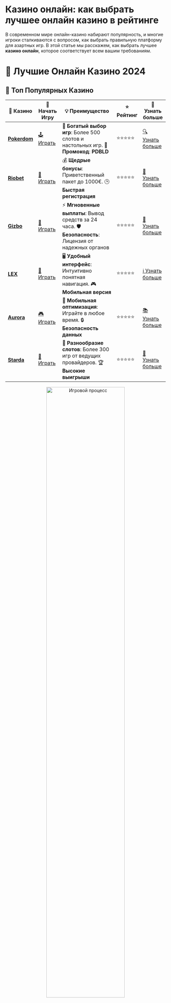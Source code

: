 # **Казино онлайн: как выбрать лучшее онлайн казино в рейтинге**

В современном мире онлайн-казино набирают популярность, и многие игроки сталкиваются с вопросом, как выбрать правильную платформу для азартных игр. В этой статье мы расскажем, как выбрать лучшее **казино онлайн**, которое соответствует всем вашим требованиям.

# 🎰 Лучшие Онлайн Казино 2024

## 🌟 Топ Популярных Казино

| 🎲 **Казино** | 🔗 **Начать Игру** | 💡 **Преимущество** | ⭐ **Рейтинг** | 🔗 **Узнать больше** |
|--------------|---------------------|---------------------|----------------|----------------------|
| [**Pokerdom**](https://brandplay.link/4k77v2yx) | [🕹️ Играть](https://brandplay.link/4k77v2yx) | 🎉 **Богатый выбор игр**: Более 500 слотов и настольных игр. 🎁 **Промокод**: **PDBLD** | ⭐⭐⭐⭐⭐ | [🔍 Узнать больше](https://brandplay.link/4k77v2yx) |
| [**Riobet**](https://brandplay.link/7xBLTPyj) | [🎰 Играть](https://brandplay.link/7xBLTPyj) | 💰 **Щедрые бонусы**: Приветственный пакет до 1000€. 🕒 **Быстрая регистрация** | ⭐⭐⭐⭐⭐ | [📖 Узнать больше](https://brandplay.link/7xBLTPyj) |
| [**Gizbo**](https://brandplay.link/bprXw4YV) | [🎲 Играть](https://brandplay.link/bprXw4YV) | ⚡ **Мгновенные выплаты**: Вывод средств за 24 часа. 🛡️ **Безопасность**: Лицензия от надежных органов | ⭐⭐⭐⭐⭐ | [📝 Узнать больше](https://brandplay.link/bprXw4YV) |
| [**LEX**](https://brandplay.link/zW4hdDFV) | [🤑 Играть](https://brandplay.link/zW4hdDFV) | 🖥️ **Удобный интерфейс**: Интуитивно понятная навигация. 🎮 **Мобильная версия** | ⭐⭐⭐⭐⭐ | [ℹ️ Узнать больше](https://brandplay.link/zW4hdDFV) |
| [**Aurora**](https://10trafic-stat2.com/click/668546556bcc6313411604bd/6766/13032/subaccount) | [🎮 Играть](https://10trafic-stat2.com/click/668546556bcc6313411604bd/6766/13032/subaccount) | 📱 **Мобильная оптимизация**: Играйте в любое время. 🔒 **Безопасность данных** | ⭐⭐⭐⭐⭐ | [📚 Узнать больше](https://10trafic-stat2.com/click/668546556bcc6313411604bd/6766/13032/subaccount) |
| [**Starda**](https://brandplay.link/fB7xwRFL) | [🎯 Играть](https://brandplay.link/fB7xwRFL) | 🎰 **Разнообразие слотов**: Более 300 игр от ведущих провайдеров. 🏆 **Высокие выигрыши** | ⭐⭐⭐⭐⭐ | [🔎 Узнать больше](https://brandplay.link/fB7xwRFL) |

<div align="center">
    <img src="https://i.pinimg.com/originals/87/9e/b9/879eb9354dd0699582408b68f2e253b2.gif" alt="Игровой процесс" width="70%">
</div>

## 💎 Лучшие Бонусы и Акции

| 🎲 **Казино** | 🔗 **Начать Игру** | 💡 **Преимущество** | ⭐ **Рейтинг** | 🔗 **Узнать больше** |
|--------------|---------------------|---------------------|----------------|----------------------|
| [**Kometa**](https://brandplay.link/8ZymQJV8) | [🎰 Играть](https://brandplay.link/8ZymQJV8) | 🎁 **Эксклюзивные бонусы**: Регулярные акции и промо. 🔄 **Программы лояльности** | ⭐⭐⭐⭐☆ | [🔍 Узнать больше](https://brandplay.link/8ZymQJV8) |
| [**R7**](https://brandplay.link/bMd3Yjsw) | [🕹️ Играть](https://brandplay.link/bMd3Yjsw) | 🕒 **Круглосуточная поддержка**: Всегда на связи. 💸 **Высокие лимиты** | ⭐⭐⭐⭐☆ | [📖 Узнать больше](https://brandplay.link/bMd3Yjsw) |
| [**7K**](https://brandplay.link/BvQyFShp) | [🎲 Играть](https://brandplay.link/BvQyFShp) | 🌟 **Эксклюзивные бонусы**: Только для VIP игроков. 🎉 **Сезонные акции** | ⭐⭐⭐⭐☆ | [📝 Узнать больше](https://brandplay.link/BvQyFShp) |
| [**Kent**](https://brandplay.link/Fv2WP3js) | [🤑 Играть](https://brandplay.link/Fv2WP3js) | 📈 **Высокий RTP**: Более 98%. 💼 **Профессиональная поддержка** | ⭐⭐⭐⭐☆ | [ℹ️ Узнать больше](https://brandplay.link/Fv2WP3js) |
| [**1Xslots**](https://brandplay.link/hSB1khtr) | [🎮 Играть](https://brandplay.link/hSB1khtr) | 🎉 **Множество акций**: Еженедельные бонусы и турниры. 🛡️ **Безопасность** | ⭐⭐⭐⭐☆ | [📚 Узнать больше](https://brandplay.link/hSB1khtr) |
| [**Gama**](https://brandplay.link/j6NMKsDz) | [🎯 Играть](https://brandplay.link/j6NMKsDz) | 🔍 **Интуитивный интерфейс**: Легкость использования. 🏅 **Престижные турниры** | ⭐⭐⭐⭐☆ | [🔎 Узнать больше](https://brandplay.link/j6NMKsDz) |

<div align="center">
    <img src="https://i.pinimg.com/originals/87/9e/b9/879eb9354dd0699582408b68f2e253b2.gif" alt="Игровой процесс" width="70%">
</div>

## 🚀 Быстрые Выигрыши и Поддержка

| 🎲 **Казино** | 🔗 **Начать Игру** | 💡 **Преимущество** | ⭐ **Рейтинг** | 🔗 **Узнать больше** |
|--------------|---------------------|---------------------|----------------|----------------------|
| [**Onion**](https://brandplay.link/zBGRVpQ9) | [🎰 Играть](https://brandplay.link/zBGRVpQ9) | 🤑 **Низкие ставки**: Идеально для начинающих. 🔄 **Быстрые выводы** | ⭐⭐⭐⭐☆ | [🔍 Узнать больше](https://brandplay.link/zBGRVpQ9) |
| [**Чемпион**](https://temon-gter.cfd/go/lRq?p80412p304504pcc44t17455) | [🕹️ Играть](https://temon-gter.cfd/go/lRq?p80412p304504pcc44t17455) | 🏅 **Лояльная программа**: Награды за активность. 🎁 **Ежемесячные бонусы** | ⭐⭐⭐⭐☆ | [📖 Узнать больше](https://temon-gter.cfd/go/lRq?p80412p304504pcc44t17455) |
| [**Vavada**](https://vavadapartner.pro/?promo=ea5c9275-6854-4505-94fc-95ab18221945-linkb2) | [🎲 Играть](https://vavadapartner.pro/?promo=ea5c9275-6854-4505-94fc-95ab18221945-linkb2) | 🚀 **Быстрая регистрация**: Начните играть мгновенно. 🔐 **Безопасные транзакции** | ⭐⭐⭐⭐☆ | [📝 Узнать больше](https://vavadapartner.pro/?promo=ea5c9275-6854-4505-94fc-95ab18221945-linkb2) |
| [**Friends**](https://gofriends.kim/linkb2) | [🤑 Играть](https://gofriends.kim/linkb2) | 🤝 **Социальные игры**: Играйте с друзьями. 🌐 **Мультиплатформенность** | ⭐⭐⭐⭐☆ | [ℹ️ Узнать больше](https://gofriends.kim/linkb2) |
| [**1WIN**](https://brandplay.link/smXVpBbG) | [🎮 Играть](https://brandplay.link/smXVpBbG) | 🏆 **Спортивные ставки**: Широкий выбор видов спорта. 💵 **Высокие коэффициенты** | ⭐⭐⭐⭐☆ | [📚 Узнать больше](https://brandplay.link/smXVpBbG) |
| [**Drip**](https://drp-ircp01.com/c07e6a3db) | [🎯 Играть](https://drp-ircp01.com/c07e6a3db) | 🌐 **Инновационные игры**: Новейшие игровые технологии. 🛡️ **Высокая безопасность** | ⭐⭐⭐⭐☆ | [🔎 Узнать больше](https://drp-ircp01.com/c07e6a3db) |
| [**JoyCasino**](https://rpc30.call2me.pro/?/ru/registration?apkpop=0&partner=p24970p3291217pc98f) | [🎰 Играть](https://rpc30.call2me.pro/?/ru/registration?apkpop=0&partner=p24970p3291217pc98f) | 🎁 **Приятные бонусы**: Ежедневные акции и подарки. 🕹️ **Разнообразие игр** | ⭐⭐⭐⭐☆ | [🔍 Узнать больше](https://rpc30.call2me.pro/?/ru/registration?apkpop=0&partner=p24970p3291217pc98f) |

<div align="center">
    <img src="https://i.pinimg.com/originals/87/9e/b9/879eb9354dd0699582408b68f2e253b2.gif" alt="Игровой процесс" width="70%">
</div>
---

✨ **Выбирайте лучшее казино для себя и наслаждайтесь игрой! Удачи!** ✨
![Картинка казино](https://i.pinimg.com/originals/a9/29/6e/a9296ea1cf6a7c20a985e593451f0323.png)

Сегодня азартные игры в интернете становятся всё более популярными, и для многих игроков вопрос выбора надёжного **казино онлайн** становится актуальным. В этом руководстве мы расскажем, как выбрать лучшее онлайн казино в рейтинге и на что обратить внимание при регистрации на платформе. 🎰💸

## Важность выбора правильного онлайн казино 🏆

Когда речь заходит о **казино онлайн**, важно понимать, что не все платформы одинаково надежны. Надёжность, безопасность, честность и качество сервиса играют ключевую роль. Чтобы не ошибиться в своём выборе, всегда стоит обратить внимание на несколько критически важных факторов:

### 1. Лицензия и безопасность 💼🔒

Одним из основных аспектов, на который стоит обращать внимание при выборе **казино онлайн** — это наличие лицензии. Лицензированные казино обеспечивают высокие стандарты безопасности и честности игры. Платформы без лицензии могут подвергать игроков риску мошенничества и утраты средств.

Для проверки наличия лицензии можно найти информацию на сайте казино. К примеру, если онлайн-казино лицензировано в таких юрисдикциях, как Кюрасао или Мальта, это уже хорошее подтверждение того, что платформа прошла строгую проверку.

### 2. Репутация и отзывы игроков 🌟

Прежде чем зарегистрироваться в **онлайн казино**, стоит ознакомиться с отзывами других игроков. Поддержка пользователей и обратная связь с клиентами являются важными показателями качества сервиса. Если казино имеет множество положительных отзывов и хорошую репутацию, это хороший знак.

Не стоит доверять только отзывам на официальных сайтах — ищите независимые форумы и площадки для обсуждений, где пользователи делятся реальным опытом.

### 3. Виды игр и софт 🎮

Качественные **казино онлайн** предлагают разнообразие игр, от классических настольных игр до захватывающих слотов и игр с живыми дилерами. Проверьте, какой провайдер софта используется на платформе. Казино, сотрудничающие с такими именитыми провайдерами, как NetEnt, Microgaming или Evolution Gaming, предлагают лучшие игровые решения.

Большинство популярных онлайн-казино также регулярно обновляют свои игры, добавляя новые интересные автоматы и игры с прогрессивным джекпотом, что привлекает игроков.

### 4. Бонусы и акции 💰🎉

Бонусы и промоакции — важная часть игрового опыта. Многие **онлайн казино** предлагают своим новым игрокам приветственные бонусы, которые могут включать бесплатные вращения или бонусы на депозит. Также стоит учитывать программы лояльности для постоянных клиентов.

Когда вы выбираете **казино онлайн**, обратите внимание на условия получения бонусов. Убедитесь, что требования по отыгрышу бонуса адекватные, а условия прозрачные. Важно также проверить, какие игры участвуют в акциях.

### 5. Способы ввода и вывода средств 💳

Одним из наиболее важных факторов при выборе **казино онлайн** является наличие удобных и безопасных способов ввода и вывода средств. Популярные методы, такие как банковские карты, электронные кошельки и криптовалюты, должны быть поддержаны. Чем больше вариантов, тем удобнее будет вам, как игроку.

Кроме того, важно обратить внимание на скорость вывода средств. Некоторые казино могут задерживать выплаты на несколько дней, в то время как другие обрабатывают запросы мгновенно.

### 6. Мобильная версия и приложение 📱

Если вы хотите играть в **онлайн казино** в любое время и в любом месте, обратите внимание на мобильную версию сайта или на наличие приложения для смартфонов. Современные онлайн-казино предлагают качественные мобильные версии, которые полностью повторяют функционал основного сайта. Это позволяет играть в любимые игры на ходу, не теряя в качестве и удобстве.

## Как выбрать лучшее онлайн казино в рейтинге? 🔍

Чтобы выбрать лучшее **казино онлайн** в рейтинге, следует ориентироваться на несколько ключевых факторов:

- **Надежность** и лицензия.
- **Репутация** среди игроков и независимых ресурсов.
- **Качество игр** и партнерство с ведущими разработчиками.
- **Щедрые бонусы** и выгодные условия.
- **Разнообразие способов оплаты** и выводов.
- **Мобильность** платформы и доступность на различных устройствах.

## Заключение 🎯

Выбор правильного **казино онлайн** в рейтинге — это не просто вопрос удачи, а результат тщательного анализа и осознания своих предпочтений. Учитывая все вышеперечисленные факторы, вы сможете найти платформу, которая обеспечит вам безопасные и увлекательные игры, хорошие бонусы и качественное обслуживание. 

Не забывайте, что азартные игры должны приносить только удовольствие, а не риски. Играйте ответственно и наслаждайтесь игровым процессом! 🍀

---
**Вывод:** Выбирая онлайн казино, обращайте внимание на лицензирование, репутацию, качество игр, бонусы и безопасность. Сделайте осознанный выбор для комфортного и безопасного игрового опыта. 🏅
